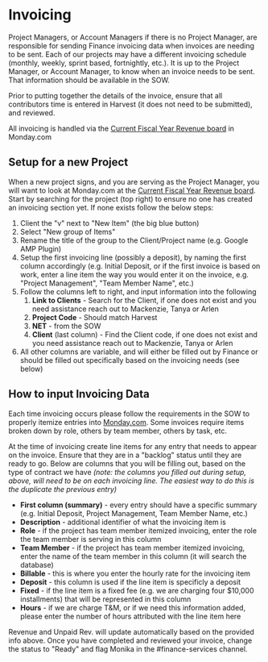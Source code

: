 # Invoicing

Project Managers, or Account Managers if there is no Project Manager, are responsible for sending Finance invoicing data when invoices are needing to be sent. Each of our projects may have a different invoicing schedule \(monthly, weekly, sprint based, fortnightly, etc.\). It is up to the Project Manager, or Account Manager, to know when an invoice needs to be sent. That information should be available in the SOW.

Prior to putting together the details of the invoice, ensure that all contributors time is entered in Harvest \(it does not need to be submitted\), and reviewed.

All invoicing is handled via the [Current Fiscal Year Revenue board](https://xwpco.monday.com/boards/1082445381) in Monday.com

## Setup for a new Project

When a new project signs, and you are serving as the Project Manager, you will want to look at Monday.com at the [Current Fiscal Year Revenue board](https://xwpco.monday.com/boards/1082445381). Start by searching for the project \(top right\) to ensure no one has created an invoicing section yet. If none exists follow the below steps:

1. Client the "v" next to "New Item" \(the big blue button\)
2. Select "New group of Items"
3. Rename the title of the group to the Client/Project name \(e.g. Google AMP Plugin\)
4. Setup the first invoicing line \(possibly a deposit\), by naming the first column accordingly \(e.g. Initial Deposit, or if the first invoice is based on work, enter a line item the way you would enter it on the invoice, e.g. "Project Management", "Team Member Name", etc.\)
5. Follow the columns left to right, and input information into the following
   1. **Link to Clients** - Search for the Client, if one does not exist and you need assistance reach out to Mackenzie, Tanya or Arlen
   2. **Project Code** - Should match Harvest
   3. **NET** - from the SOW
   4. **Client** \(last column\) - Find the Client code, if one does not exist and you need assistance reach out to Mackenzie, Tanya or Arlen
6. All other columns are variable, and will either be filled out by Finance or should be filled out specifically based on the invoicing needs \(see below\)

## How to input Invoicing Data

Each time invoicing occurs please follow the requirements in the SOW to properly itemize entries into [Monday.com](https://xwpco.monday.com/boards/375085277). Some invoices require items broken down by role, others by team member, others by task, etc. 

At the time of invoicing create line items for any entry that needs to appear on the invoice. Ensure that they are in a "backlog" status until they are ready to go. Below are columns that you will be filling out, based on the type of contract we have _\(note: the columns you filled out during setup, above, will need to be on each invoicing line. The easiest way to do this is the duplicate the previous entry\)_

* **First column \(summary\)** - every entry should have a specific summary \(e.g. Initial Deposit, Project Management, Team Member Name, etc.\)
* **Description** - additional identifier of what the invoicing item is
* **Role** - if the project has team member itemized invoicing, enter the role the team member is serving in this column
* **Team Member** - if the project has team member itemized invoicing, enter the name of the team member in this column \(it will search the database\)
* **Billable** - this is where you enter the hourly rate for the invoicing item 
* **Deposit** - this column is used if the line item is specificly a deposit
* **Fixed** - if the line item is a fixed fee \(e.g. we are charging four $10,000 installments\) that will be represented in this column
* **Hours** - if we are charge T&M, or if we need this information added, please enter the number of hours attributed with the line item here

Revenue and Unpaid Rev. will update automatically based on the provided info above. Once you have completed and reviewed your invoice, change the status to "Ready" and flag Monika in the \#finance-services channel.

## 



 

